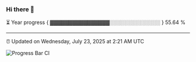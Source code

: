 ### Hi there 👋

⏳ Year progress { ▓▓▓▓▓▓▓▓▓▓▓▓▓▓▓▓░░░░░░░░░░░░░░ } 55.64 %

---

⏰ Updated on Wednesday, July 23, 2025 at 2:21 AM UTC

![Progress Bar CI](https://github.com/arthurbuhl/arthurbuhl/workflows/Progress%20Bar%20CI/badge.svg)
